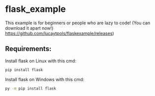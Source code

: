 # flask_example
This example is for beginners or people who are lazy to code!
(You can download it apart now!) https://github.com/lucaytpols/flaskexample/releases)

## Requirements:
Install flask on Linux with this cmd:

```bash
pip install flask
```
Install flask on Windows with this cmd:

```bash
py -m pip install flask
```
